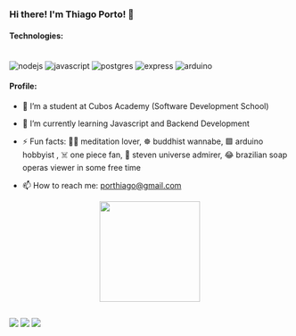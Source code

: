 ### Hi there! I'm Thiago Porto! 👋

#### Technologies:

<div style="display: inline_block"><br>
  <img align="center" alt="nodejs" height="" width="" src="https://img.shields.io/badge/Node.js-43853D?style=for-the-badge&logo=node.js&logoColor=white">
  <img align="center" alt="javascript" height=" width="" src="https://img.shields.io/badge/JavaScript-F7DF1E?style=for-the-badge&logo=javascript&logoColor=black">
  <img align="center" alt="postgres" height=" width="" src="https://img.shields.io/badge/PostgreSQL-316192?style=for-the-badge&logo=postgresql&logoColor=white">
  <img align="center" alt="express" height=" width="" src="https://img.shields.io/badge/Express.js-404D59?style=for-the-badge">
  <img align="center" alt="arduino" height=" width="" src="https://img.shields.io/badge/Arduino-00979D?style=for-the-badge&logo=Arduino&logoColor=white">
</div>

#### Profile:

- 🔭 I’m a student at Cubos Academy (Software Development School)

- 🌱 I’m currently learning Javascript and Backend Development

- ⚡ Fun facts: 🧘🏾 meditation lover, ☸️ buddhist wannabe, 🟩 arduino hobbyist , ☠️ one piece fan, 🌟 steven universe admirer, 😂 brazilian soap operas viewer in some free time
- 📫 How to reach me: porthiago@gmail.com

<div align="center">
  <a href="https://github.com/porthiago">
  <img height="180em" src="https://github-readme-stats.vercel.app/api?username=porthiago&show_icons=true&theme=highcontrast&include_all_commits=true&count_private=true"/>
</div>

##
  
<div> 
 <a href="https://discord.com/users/ThiagoPorto#2264" target="_blank"><img src="https://img.shields.io/badge/Discord-7289DA?style=for-the-badge&logo=discord&logoColor=white" target="_blank"></a> 
  <a href = "mailto:porthiago@gmail.com"><img src="https://img.shields.io/badge/-Gmail-%23333?style=for-the-badge&logo=gmail&logoColor=white" target="_blank"></a>
  <a href="https://www.linkedin.com/in/porthiago/" target="_blank"><img src="https://img.shields.io/badge/-LinkedIn-%230077B5?style=for-the-badge&logo=linkedin&logoColor=white" target="_blank"></a> 

